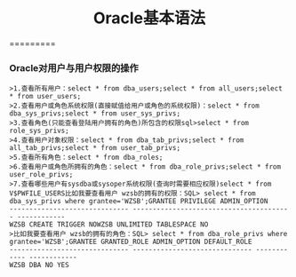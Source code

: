<center><h1>Oracle基本语法</h1></center>

=========
### Oracle对用户与用户权限的操作
    >1.查看所有用户：select * from dba_users;select * from all_users;select * from user_users;
    >2.查看用户或角色系统权限(直接赋值给用户或角色的系统权限)：select * from dba_sys_privs;select * from user_sys_privs;
    >3.查看角色(只能查看登陆用户拥有的角色)所包含的权限sql>select * from role_sys_privs;
    >4.查看用户对象权限：select * from dba_tab_privs;select * from all_tab_privs;select * from user_tab_privs;
    >5.查看所有角色：select * from dba_roles;
    >6.查看用户或角色所拥有的角色：select * from dba_role_privs;select * from user_role_privs;
    >7.查看哪些用户有sysdba或sysoper系统权限(查询时需要相应权限)select * from V$PWFILE_USERS比如我要查看用户 wzsb的拥有的权限：SQL> select * from dba_sys_privs where grantee='WZSB';GRANTEE PRIVILEGE ADMIN_OPTION
    ------------------------------ ---------------------------------------- ------------
    WZSB CREATE TRIGGER NOWZSB UNLIMITED TABLESPACE NO
    >比如我要查看用户 wzsb的拥有的角色：SQL> select * from dba_role_privs where grantee='WZSB';GRANTEE GRANTED_ROLE ADMIN_OPTION DEFAULT_ROLE
    ------------------------------ ------------------------------ ------------ ------------
    WZSB DBA NO YES
